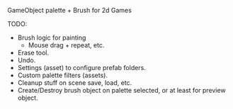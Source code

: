 GameObject palette + Brush for 2d Games

TODO:

* Brush logic for painting
  - Mouse drag + repeat, etc.
* Erase tool.
* Undo.
* Settings (asset) to configure prefab folders.
* Custom palette filters (assets).
* Cleanup stuff on scene save, load, etc.
* Create/Destroy brush object on palette selected, or at least for preview object.